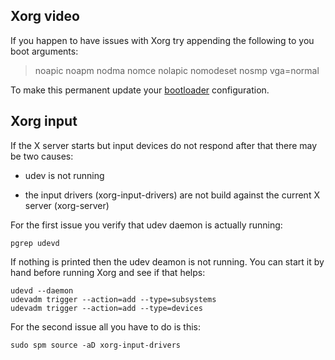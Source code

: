 ## Xorg video

If you happen to have issues with Xorg try appending the following to you boot
arguments:

> noapic noapm nodma nomce nolapic nomodeset nosmp vga=normal

To make this permanent update your [bootloader](bootloader.html) configuration.

## Xorg input

If the X server starts but input devices do not respond after that there may be
two causes:

- udev is not running

- the input drivers (xorg-input-drivers) are not build against the current X
server (xorg-server)

For the first issue you verify that udev daemon is actually running:

    pgrep udevd

If nothing is printed then the udev deamon is not running. You can start it by
hand before running Xorg and see if that helps:

    udevd --daemon
    udevadm trigger --action=add --type=subsystems
    udevadm trigger --action=add --type=devices

For the second issue all you have to do is this:

    sudo spm source -aD xorg-input-drivers